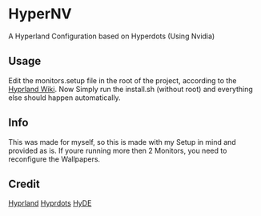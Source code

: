 # HyperNV
A Hyperland Configuration based on Hyperdots (Using Nvidia)

## Usage
Edit the monitors.setup file in the root of the project, according to the [Hyprland Wiki](https://wiki.hyprland.org/Configuring/Monitors/).
Now Simply run the install.sh (without root) and everything else should happen automatically.

## Info
This was made for myself, so this is made with my Setup in mind and provided as is.
If youre running more then 2 Monitors, you need to reconfigure the Wallpapers.

## Credit
[Hyprland](https://github.com/hyprwm/Hyprland)
[Hyprdots](https://github.com/prasanthrangan/hyprdots/)
[HyDE](https://github.com/kRHYME7/Hyde-cli)

